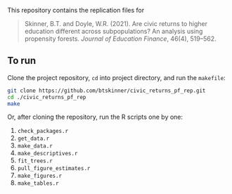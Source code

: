 This repository contains the replication files for  

> Skinner, B.T. and Doyle, W.R. (2021). Are civic returns to
> higher education different across subpopulations? An analysis using
> propensity forests. _Journal of Education Finance_, 46(4), 519–562.

## To run

Clone the project repository, `cd` into project directory, and run the `makefile`:

```bash
git clone https://github.com/btskinner/civic_returns_pf_rep.git
cd ./civic_returns_pf_rep
make
```

Or, after cloning the repository, run the R scripts one by one:

1. `check_packages.r`
1. `get_data.r`  
1. `make_data.r`  
1. `make_descriptives.r`  
1. `fit_trees.r`  
1. `pull_figure_estimates.r`  
1. `make_figures.r`  
1. `make_tables.r`  



